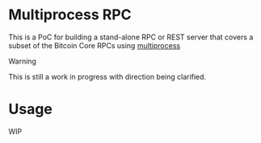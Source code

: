 # Multiprocess RPC
This is a PoC for building a stand-alone RPC or REST server that covers a subset of the 
Bitcoin Core RPCs using [multiprocess](https://github.com/ryanofsky/bitcoin/blob/pr/ipc/doc/design/multiprocess.md)

> [!WARNING]
> This is still a work in progress with direction being clarified.  

# Usage
WIP